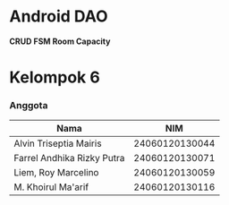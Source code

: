 # Android DAO
**CRUD FSM Room Capacity**

# Kelompok 6
### Anggota
Nama  | NIM
------------- | -------------
Alvin Triseptia Mairis  | 24060120130044
Farrel Andhika Rizky Putra  | 24060120130071	  
Liem, Roy Marcelino | 24060120130059
M. Khoirul Ma'arif  | 24060120130116
